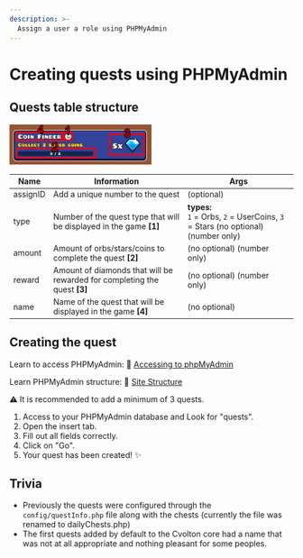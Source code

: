 ```yaml
---
description: >-
  Assign a user a role using PHPMyAdmin
---
```


# Creating quests using PHPMyAdmin

## Quests table structure

<img src="../.gitbook/assets/a-quests-img0.jpg" width="50%" alt="Map Pack capture in game" />

| Name | Information | Args |
| ---- | ----------- | ---- |
| assignID | Add a unique number to the quest | (optional) |
| type | Number of the quest type that will be displayed in the game **[1]** | **types:**<br> `1` = Orbs, `2` = UserCoins, `3` = Stars (no optional) (number only) |
| amount |  Amount of orbs/stars/coins to complete the quest **[2]** | (no optional) (number only) |
| reward | Amount of diamonds that will be rewarded for completing the quest **[3]** | (no optional) (number only) |
| name | Name of the quest that will be displayed in the game **[4]** | (no optional) |


## Creating the quest 

Learn to access PHPMyAdmin: 🔐 [Accessing to phpMyAdmin](phpmyadmin/site-structure.md)

Learn PHPMyAdmin structure: 🔐 [Site Structure](phpmyadmin/site-structure.md)

⚠ It is recommended to add a minimum of 3 quests.

1. Access to your PHPMyAdmin database and Look for "quests".
2. Open the insert tab.
3. Fill out all fields correctly.
4. Click on "Go".
5. Your quest has been created! ✨

## Trivia

- Previously the quests were configured through the `config/questInfo.php` file along with the chests (currently the file was renamed to dailyChests.php)
- The first quests added by default to the Cvolton core had a name that was not at all appropriate and nothing pleasant for some peoples.